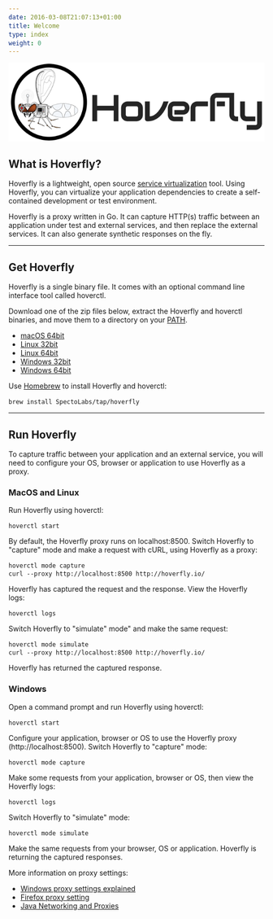 ```yaml
---
date: 2016-03-08T21:07:13+01:00
title: Welcome
type: index
weight: 0
---
```

![Hoverfly logo](logo-large.png)

## What is Hoverfly?

Hoverfly is a lightweight, open source [service virtualization](https://en.wikipedia.org/wiki/Service_virtualization) tool. Using Hoverfly, you can virtualize your application dependencies to create a self-contained development or test environment.

Hoverfly is a proxy written in Go. It can capture HTTP(s) traffic between an application under test and external services, and then replace the external services. It can also generate synthetic responses on the fly.

***

## Get Hoverfly

Hoverfly is a single binary file. It comes with an optional command line interface tool called hoverctl.

Download one of the zip files below, extract the Hoverfly and hoverctl binaries, and move them to a directory on your [PATH](https://www.java.com/en/download/help/path.xml).

* [macOS 64bit](https://github.com/SpectoLabs/hoverfly/releases/download/v0.9.0/hoverfly_bundle_OSX_amd64.zip)
* [Linux 32bit](https://github.com/SpectoLabs/hoverfly/releases/download/v0.9.0/hoverfly_bundle_linux_386.zip)
* [Linux 64bit](https://github.com/SpectoLabs/hoverfly/releases/download/v0.9.0/hoverfly_bundle_linux_amd64.zip)
* [Windows 32bit](https://github.com/SpectoLabs/hoverfly/releases/download/v0.9.0/hoverfly_bundle_windows_386.zip)
* [Windows 64bit](https://github.com/SpectoLabs/hoverfly/releases/download/v0.9.0/hoverfly_bundle_windows_amd64.zip)


Use [Homebrew](http://brew.sh/) to install Hoverfly and hoverctl:
```
brew install SpectoLabs/tap/hoverfly
```

***

## Run Hoverfly

To capture traffic between your application and an external service, you will need to configure your OS, browser or application to use Hoverfly as a proxy.

### MacOS and Linux
Run Hoverfly using hoverctl:
```
hoverctl start
```
By default, the Hoverfly proxy runs on localhost:8500. Switch Hoverfly to "capture" mode and make a request with cURL, using Hoverfly as a proxy:
```
hoverctl mode capture
curl --proxy http://localhost:8500 http://hoverfly.io/
```
Hoverfly has captured the request and the response. View the Hoverfly logs:
```
hoverctl logs
```
Switch Hoverfly to "simulate" mode" and make the same request:
```
hoverctl mode simulate
curl --proxy http://localhost:8500 http://hoverfly.io/
```
Hoverfly has returned the captured response.


### Windows
Open a command prompt and run Hoverfly using hoverctl:
```
hoverctl start
```
Configure your application, browser or OS to use the Hoverfly proxy (http://localhost:8500). Switch Hoverfly to "capture" mode:
```
hoverctl mode capture
```
Make some requests from your application, browser or OS, then view the Hoverfly logs:
```
hoverctl logs
```
Switch Hoverfly to "simulate" mode:
```
hoverctl mode simulate
```
Make the same requests from your browser, OS or application. Hoverfly is returning the captured responses.

More information on proxy settings:

* [Windows proxy settings explained](http://blog.raido.be/?p=426)
* [Firefox proxy setting](https://support.mozilla.org/en-US/kb/advanced-panel-settings-in-firefox#w_connection)
* [Java Networking and Proxies](https://docs.oracle.com/javase/6/docs/technotes/guides/net/proxies.html)
